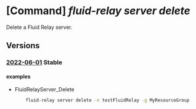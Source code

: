 # [Command] _fluid-relay server delete_

Delete a Fluid Relay server.

## Versions

### [2022-06-01](/Resources/mgmt-plane/L3N1YnNjcmlwdGlvbnMve30vcmVzb3VyY2Vncm91cHMve30vcHJvdmlkZXJzL21pY3Jvc29mdC5mbHVpZHJlbGF5L2ZsdWlkcmVsYXlzZXJ2ZXJzL3t9/2022-06-01.xml) **Stable**

<!-- mgmt-plane /subscriptions/{}/resourcegroups/{}/providers/microsoft.fluidrelay/fluidrelayservers/{} 2022-06-01 -->

#### examples

- FluidRelayServer_Delete
    ```bash
        fluid-relay server delete -n testFluidRelay -g MyResourceGroup -y
    ```
